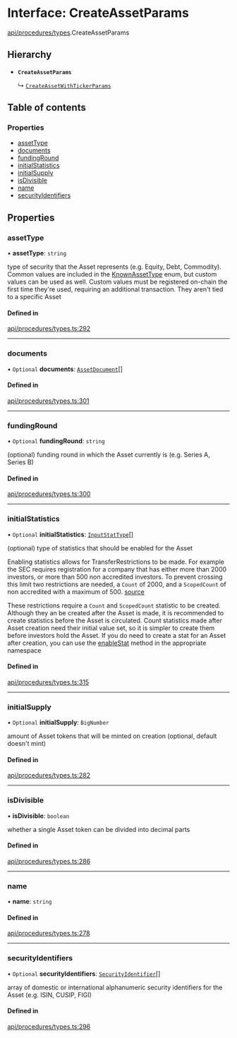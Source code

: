 # Interface: CreateAssetParams

[api/procedures/types](../wiki/api.procedures.types).CreateAssetParams

## Hierarchy

- **`CreateAssetParams`**

  ↳ [`CreateAssetWithTickerParams`](../wiki/api.procedures.types.CreateAssetWithTickerParams)

## Table of contents

### Properties

- [assetType](../wiki/api.procedures.types.CreateAssetParams#assettype)
- [documents](../wiki/api.procedures.types.CreateAssetParams#documents)
- [fundingRound](../wiki/api.procedures.types.CreateAssetParams#fundinground)
- [initialStatistics](../wiki/api.procedures.types.CreateAssetParams#initialstatistics)
- [initialSupply](../wiki/api.procedures.types.CreateAssetParams#initialsupply)
- [isDivisible](../wiki/api.procedures.types.CreateAssetParams#isdivisible)
- [name](../wiki/api.procedures.types.CreateAssetParams#name)
- [securityIdentifiers](../wiki/api.procedures.types.CreateAssetParams#securityidentifiers)

## Properties

### assetType

• **assetType**: `string`

type of security that the Asset represents (e.g. Equity, Debt, Commodity). Common values are included in the
  [KnownAssetType](../wiki/types.KnownAssetType) enum, but custom values can be used as well. Custom values must be registered on-chain the first time
  they're used, requiring an additional transaction. They aren't tied to a specific Asset

#### Defined in

[api/procedures/types.ts:292](https://github.com/PolymeshAssociation/polymesh-sdk/blob/2d3ac2ae/src/api/procedures/types.ts#L292)

___

### documents

• `Optional` **documents**: [`AssetDocument`](../wiki/types.AssetDocument)[]

#### Defined in

[api/procedures/types.ts:301](https://github.com/PolymeshAssociation/polymesh-sdk/blob/2d3ac2ae/src/api/procedures/types.ts#L301)

___

### fundingRound

• `Optional` **fundingRound**: `string`

(optional) funding round in which the Asset currently is (e.g. Series A, Series B)

#### Defined in

[api/procedures/types.ts:300](https://github.com/PolymeshAssociation/polymesh-sdk/blob/2d3ac2ae/src/api/procedures/types.ts#L300)

___

### initialStatistics

• `Optional` **initialStatistics**: [`InputStatType`](../wiki/types#inputstattype)[]

(optional) type of statistics that should be enabled for the Asset

Enabling statistics allows for TransferRestrictions to be made. For example the SEC requires registration for a company that
has either more than 2000 investors, or more than 500 non accredited investors. To prevent crossing this limit two restrictions are
needed, a `Count` of 2000, and a `ScopedCount` of non accredited with a maximum of 500. [source](https://www.sec.gov/info/smallbus/secg/jobs-act-section-12g-small-business-compliance-guide.htm)

These restrictions require a `Count` and `ScopedCount` statistic to be created. Although they an be created after the Asset is made, it is recommended to create statistics
before the Asset is circulated. Count statistics made after Asset creation need their initial value set, so it is simpler to create them before investors hold the Asset.
If you do need to create a stat for an Asset after creation, you can use the [enableStat](../wiki/api.entities.Asset.TransferRestrictions.TransferRestrictionBase.TransferRestrictionBase#enablestat) method in
the appropriate namespace

#### Defined in

[api/procedures/types.ts:315](https://github.com/PolymeshAssociation/polymesh-sdk/blob/2d3ac2ae/src/api/procedures/types.ts#L315)

___

### initialSupply

• `Optional` **initialSupply**: `BigNumber`

amount of Asset tokens that will be minted on creation (optional, default doesn't mint)

#### Defined in

[api/procedures/types.ts:282](https://github.com/PolymeshAssociation/polymesh-sdk/blob/2d3ac2ae/src/api/procedures/types.ts#L282)

___

### isDivisible

• **isDivisible**: `boolean`

whether a single Asset token can be divided into decimal parts

#### Defined in

[api/procedures/types.ts:286](https://github.com/PolymeshAssociation/polymesh-sdk/blob/2d3ac2ae/src/api/procedures/types.ts#L286)

___

### name

• **name**: `string`

#### Defined in

[api/procedures/types.ts:278](https://github.com/PolymeshAssociation/polymesh-sdk/blob/2d3ac2ae/src/api/procedures/types.ts#L278)

___

### securityIdentifiers

• `Optional` **securityIdentifiers**: [`SecurityIdentifier`](../wiki/types.SecurityIdentifier)[]

array of domestic or international alphanumeric security identifiers for the Asset (e.g. ISIN, CUSIP, FIGI)

#### Defined in

[api/procedures/types.ts:296](https://github.com/PolymeshAssociation/polymesh-sdk/blob/2d3ac2ae/src/api/procedures/types.ts#L296)
